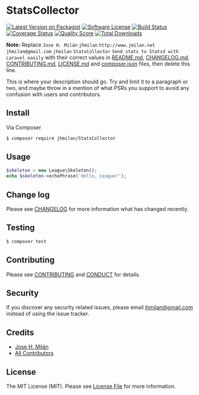 # StatsCollector

[![Latest Version on Packagist][ico-version]][link-packagist]
[![Software License][ico-license]](LICENSE.md)
[![Build Status][ico-travis]][link-travis]
[![Coverage Status][ico-scrutinizer]][link-scrutinizer]
[![Quality Score][ico-code-quality]][link-code-quality]
[![Total Downloads][ico-downloads]][link-downloads]

**Note:** Replace ```Jose H. Milán``` ```jhmilan``` ```http://www.jmilan.net``` ```jhmilan@gmail.com``` ```jhmilan``` ```StatsCollector``` ```Send stats to Statsd with Laravel easily``` with their correct values in [README.md](README.md), [CHANGELOG.md](CHANGELOG.md), [CONTRIBUTING.md](CONTRIBUTING.md), [LICENSE.md](LICENSE.md) and [composer.json](composer.json) files, then delete this line.

This is where your description should go. Try and limit it to a paragraph or two, and maybe throw in a mention of what
PSRs you support to avoid any confusion with users and contributors.

## Install

Via Composer

``` bash
$ composer require jhmilan/StatsCollector
```

## Usage

``` php
$skeleton = new League\Skeleton();
echo $skeleton->echoPhrase('Hello, League!');
```

## Change log

Please see [CHANGELOG](CHANGELOG.md) for more information what has changed recently.

## Testing

``` bash
$ composer test
```

## Contributing

Please see [CONTRIBUTING](CONTRIBUTING.md) and [CONDUCT](CONDUCT.md) for details.

## Security

If you discover any security related issues, please email jhmilan@gmail.com instead of using the issue tracker.

## Credits

- [Jose H. Milán][link-author]
- [All Contributors][link-contributors]

## License

The MIT License (MIT). Please see [License File](LICENSE.md) for more information.

[ico-version]: https://img.shields.io/packagist/v/jhmilan/StatsCollector.svg?style=flat-square
[ico-license]: https://img.shields.io/badge/license-MIT-brightgreen.svg?style=flat-square
[ico-travis]: https://img.shields.io/travis/jhmilan/StatsCollector/master.svg?style=flat-square
[ico-scrutinizer]: https://img.shields.io/scrutinizer/coverage/g/jhmilan/StatsCollector.svg?style=flat-square
[ico-code-quality]: https://img.shields.io/scrutinizer/g/jhmilan/StatsCollector.svg?style=flat-square
[ico-downloads]: https://img.shields.io/packagist/dt/jhmilan/StatsCollector.svg?style=flat-square

[link-packagist]: https://packagist.org/packages/jhmilan/StatsCollector
[link-travis]: https://travis-ci.org/jhmilan/StatsCollector
[link-scrutinizer]: https://scrutinizer-ci.com/g/jhmilan/StatsCollector/code-structure
[link-code-quality]: https://scrutinizer-ci.com/g/jhmilan/StatsCollector
[link-downloads]: https://packagist.org/packages/jhmilan/StatsCollector
[link-author]: https://github.com/jhmilan
[link-contributors]: ../../contributors
